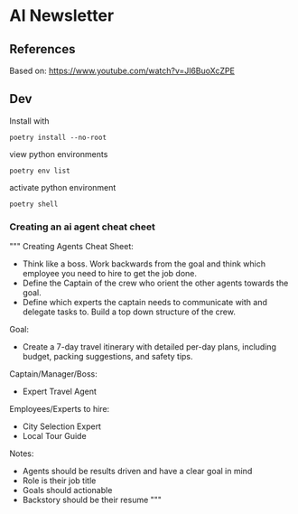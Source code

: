 # AI Newsletter

## References

Based on: https://www.youtube.com/watch?v=Jl6BuoXcZPE

## Dev

Install with 
```
poetry install --no-root
```

view python environments
```
poetry env list
```

activate python environment
```
poetry shell
```

### Creating an ai agent cheat cheet

"""
Creating Agents Cheat Sheet:
- Think like a boss. Work backwards from the goal and think which employee 
    you need to hire to get the job done.
- Define the Captain of the crew who orient the other agents towards the goal. 
- Define which experts the captain needs to communicate with and delegate tasks to.
    Build a top down structure of the crew.

Goal:
- Create a 7-day travel itinerary with detailed per-day plans,
    including budget, packing suggestions, and safety tips.

Captain/Manager/Boss:
- Expert Travel Agent

Employees/Experts to hire:
- City Selection Expert 
- Local Tour Guide


Notes:
- Agents should be results driven and have a clear goal in mind
- Role is their job title
- Goals should actionable
- Backstory should be their resume
"""